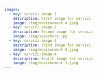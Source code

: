 ```yaml
---
images:
  - key: servizi-image-1
    description: First image for servizi
    image: /img/environment-4.jpeg
  - key: servizi-image-2
    description: Second image for servizi
    image: /img/superhero.jpg
  - key: servizi-image-3
    description: Third image for servizi
    image: /img/environment-8.jpeg
  - key: servizi-image-4
    description: Fourth image for servizi
    image: /img/environment-3.jpeg
---
```

